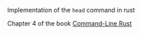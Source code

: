 Implementation of the `head` command in rust

Chapter 4 of the book [Command-Line Rust](https://www.oreilly.com/library/view/command-line-rust/9781098109424/)
